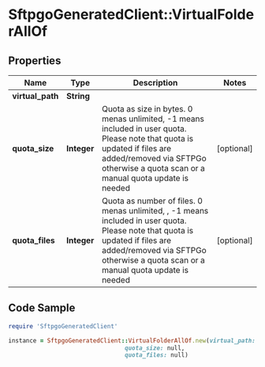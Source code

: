# SftpgoGeneratedClient::VirtualFolderAllOf

## Properties

Name | Type | Description | Notes
------------ | ------------- | ------------- | -------------
**virtual_path** | **String** |  | 
**quota_size** | **Integer** | Quota as size in bytes. 0 menas unlimited, -1 means included in user quota. Please note that quota is updated if files are added/removed via SFTPGo otherwise a quota scan or a manual quota update is needed | [optional] 
**quota_files** | **Integer** | Quota as number of files. 0 menas unlimited, , -1 means included in user quota. Please note that quota is updated if files are added/removed via SFTPGo otherwise a quota scan or a manual quota update is needed | [optional] 

## Code Sample

```ruby
require 'SftpgoGeneratedClient'

instance = SftpgoGeneratedClient::VirtualFolderAllOf.new(virtual_path: null,
                                 quota_size: null,
                                 quota_files: null)
```


